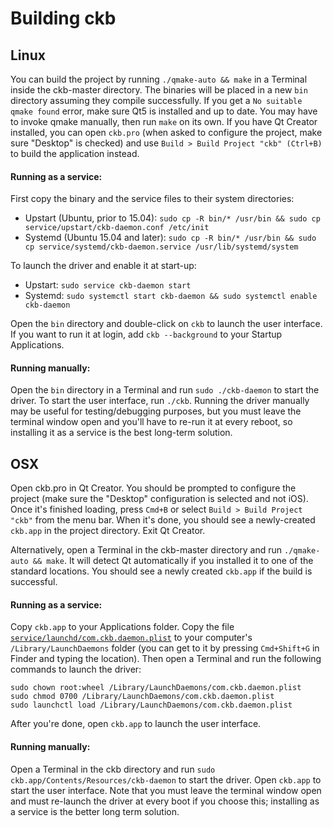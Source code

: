 Building ckb
============

Linux
-----

You can build the project by running `./qmake-auto && make` in a Terminal inside the ckb-master directory. The binaries will be placed in a new `bin` directory assuming they compile successfully. If you get a `No suitable qmake found` error, make sure Qt5 is installed and up to date. You may have to invoke qmake manually, then run `make` on its own. If you have Qt Creator installed, you can open `ckb.pro` (when asked to configure the project, make sure "Desktop" is checked) and use `Build > Build Project "ckb" (Ctrl+B)` to build the application instead.

#### Running as a service:

First copy the binary and the service files to their system directories:

* Upstart (Ubuntu, prior to 15.04): `sudo cp -R bin/* /usr/bin && sudo cp service/upstart/ckb-daemon.conf /etc/init`
* Systemd (Ubuntu 15.04 and later): `sudo cp -R bin/* /usr/bin && sudo cp service/systemd/ckb-daemon.service /usr/lib/systemd/system`

To launch the driver and enable it at start-up:

* Upstart: `sudo service ckb-daemon start`
* Systemd: `sudo systemctl start ckb-daemon && sudo systemctl enable ckb-daemon`

Open the `bin` directory and double-click on `ckb` to launch the user interface. If you want to run it at login, add `ckb --background` to your Startup Applications.

#### Running manually:

Open the `bin` directory in a Terminal and run `sudo ./ckb-daemon` to start the driver. To start the user interface, run `./ckb`. Running the driver manually may be useful for testing/debugging purposes, but you must leave the terminal window open and you'll have to re-run it at every reboot, so installing it as a service is the best long-term solution.

OSX
---

Open ckb.pro in Qt Creator. You should be prompted to configure the project (make sure the "Desktop" configuration is selected and not iOS). Once it's finished loading, press `Cmd+B` or select `Build > Build Project "ckb"` from the menu bar. When it's done, you should see a newly-created `ckb.app` in the project directory. Exit Qt Creator.

Alternatively, open a Terminal in the ckb-master directory and run `./qmake-auto && make`. It will detect Qt automatically if you installed it to one of the standard locations. You should see a newly created `ckb.app` if the build is successful.

#### Running as a service:

Copy `ckb.app` to your Applications folder. Copy the file  [`service/launchd/com.ckb.daemon.plist`](https://raw.githubusercontent.com/ccMSC/ckb/master/service/launchd/com.ckb.daemon.plist) to your computer's `/Library/LaunchDaemons` folder (you can get to it by pressing `Cmd+Shift+G` in Finder and typing the location). Then open a Terminal and run the following commands to launch the driver:

```
sudo chown root:wheel /Library/LaunchDaemons/com.ckb.daemon.plist
sudo chmod 0700 /Library/LaunchDaemons/com.ckb.daemon.plist
sudo launchctl load /Library/LaunchDaemons/com.ckb.daemon.plist
```

After you're done, open `ckb.app` to launch the user interface.

#### Running manually:

Open a Terminal in the ckb directory and run `sudo ckb.app/Contents/Resources/ckb-daemon` to start the driver. Open `ckb.app` to start the user interface. Note that you must leave the terminal window open and must re-launch the driver at every boot if you choose this; installing as a service is the better long term solution.
